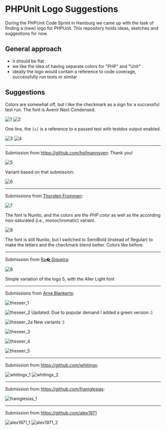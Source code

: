 # PHPUnit Logo Suggestions

During the PHPUnit Code Sprint in Hamburg we came up with the task of finding a (new) logo for PHPUnit. This repository holds ideas, sketches and suggestions for now.

## General approach

- it should be flat
- we like the idea of having separate colors for "PHP" and "Unit"
- ideally the logo would contain a reference to code coverage, successfully run tests or similar

## Suggestions

Colors are somewhat off, but I like the checkmark as a sign for a successful test run. The font is Avenir Next Condensed.

![1](suggestions/belanur/logo_1.png)
![2](suggestions/belanur/logo_2.png)

One line, the `[x]` is a reference to a passed test with testdox output enabled.

![3](suggestions/belanur/logo_3.png)
![4](suggestions/belanur/logo_4.png)

----

Submission from https://github.com/hofmannsven: Thank you!

![5](suggestions/hofmannsven/logo_5.png)

Variant based on that submission:

![6](suggestions/belanur/logo_6.png)

----

Submissions from [Thorsten Frommen](https://github.com/tfrommen):

![7](suggestions/tfrommen/logo_7.png)

The font is Nunito, and the colors are _the PHP color_ as well as the according non-saturated (i.e., monochromatic) variant.

![8](suggestions/tfrommen/logo_8.png)

The font is still Nunito, but I switched to SemiBold (instead of Regular) to make the letters and the checkmark blend better. Colors like before.

----



Submission from [Ra� Siqueira](https://github.com/raisiqueira):



![8](suggestions/raisiqueira/logo_8.png)



Simple variation of the logo 5, with the Aller Light font



----

Submissions from [Arne Blankerts](https://github.com/theseer):


![theseer_1](suggestions/theseer/theseer_logo_1.png)

![theseer_2](suggestions/theseer/theseer_logo_2.png)
Updated: Due to popular demand I added a green version :)


![theseer_2a](suggestions/theseer/theseer_logo_2a.png)
New variants :)

![theseer_3](suggestions/theseer/theseer_logo_3.png)

![theseer_4](suggestions/theseer/theseer_logo_4.png)

![theseer_5](suggestions/theseer/theseer_logo_5.png)

----

Submission from https://github.com/whitingx:

![whitingx_1](suggestions/whitingx/phpunit-logo-idea.png)
![whitingx_2](suggestions/whitingx/phpunit-logo-tagline-idea.png)

----

Submission from https://github.com/franiglesias:

![franiglesias_1](suggestions/franiglesias/phpunit-logo-franiglesias.png)

----

Submission from https://github.com/alex1971

![alex1971_1](suggestions/alex1971/alex1971_1.png)
![alex1971_2](suggestions/alex1971/alex1971_2.png)
